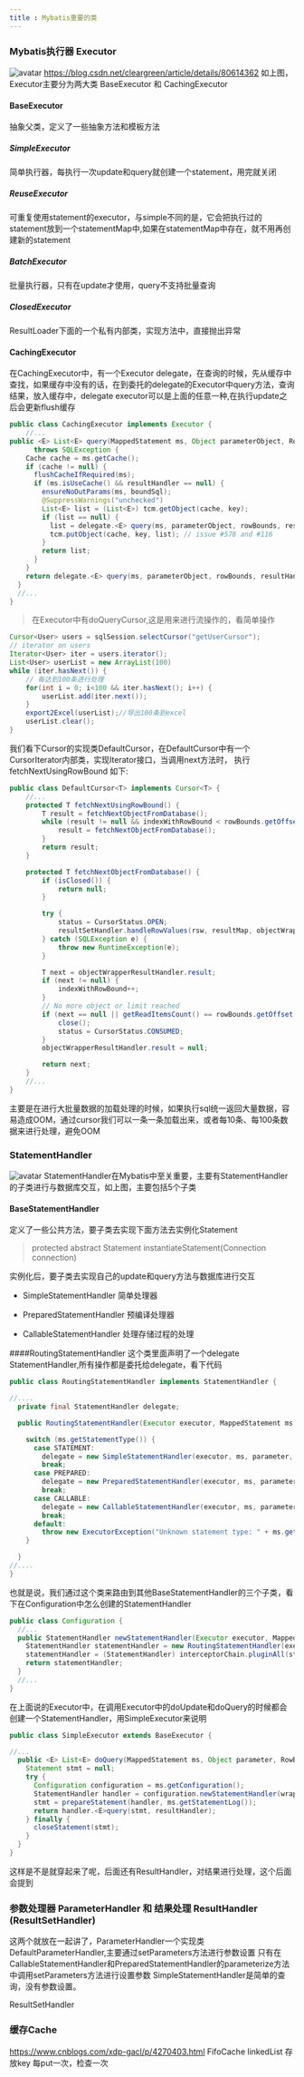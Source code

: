 ```yaml
---
title : Mybatis重要的类
---
```


### Mybatis执行器 Executor
![avatar](img/Executor.png)
https://blog.csdn.net/cleargreen/article/details/80614362
如上图，Executor主要分为两大类 BaseExecutor 和 CachingExecutor
#### BaseExecutor 
抽象父类，定义了一些抽象方法和模板方法
##### SimpleExecutor
简单执行器，每执行一次update和query就创建一个statement，用完就关闭
##### ReuseExecutor
可重复使用statement的executor，与simple不同的是，它会把执行过的statement放到一个statementMap中,如果在statementMap中存在，就不用再创建新的statement
##### BatchExecutor
批量执行器，只有在update才使用，query不支持批量查询
##### ClosedExecutor
ResultLoader下面的一个私有内部类，实现方法中，直接抛出异常
#### CachingExecutor
在CachingExecutor中，有一个Executor delegate，在查询的时候，先从缓存中查找，如果缓存中没有的话，在到委托的delegate的Executor中query方法，查询结果，放入缓存中，delegate executor可以是上面的任意一种,在执行update之后会更新flush缓存
```java
public class CachingExecutor implements Executor {
    //...
public <E> List<E> query(MappedStatement ms, Object parameterObject, RowBounds rowBounds, ResultHandler resultHandler, CacheKey key, BoundSql boundSql)
      throws SQLException {
    Cache cache = ms.getCache();
    if (cache != null) {
      flushCacheIfRequired(ms);
      if (ms.isUseCache() && resultHandler == null) {
        ensureNoOutParams(ms, boundSql);
        @SuppressWarnings("unchecked")
        List<E> list = (List<E>) tcm.getObject(cache, key);
        if (list == null) {
          list = delegate.<E> query(ms, parameterObject, rowBounds, resultHandler, key, boundSql);
          tcm.putObject(cache, key, list); // issue #578 and #116
        }
        return list;
      }
    }
    return delegate.<E> query(ms, parameterObject, rowBounds, resultHandler, key, boundSql);
  }
  //...
}

```


> 在Executor中有doQueryCursor,这是用来进行流操作的，看简单操作

```java
Cursor<User> users = sqlSession.selectCursor("getUserCursor");
// iterator on users
Iterator<User> iter = users.iterator();
List<User> userList = new ArrayList(100)
while (iter.hasNext()) {
    // 每达到100条进行处理
    for(int i = 0; i<100 && iter.hasNext(); i++) {
        userList.add(iter.next());
    }
    export2Excel(userList);//导出100条到excel
    userList.clear();
}
```
我们看下Cursor的实现类DefaultCursor，在DefaultCursor中有一个CursorIterator内部类，实现Iterator接口，当调用next方法时， 执行fetchNextUsingRowBound
如下:
```java
public class DefaultCursor<T> implements Cursor<T> {
    //...
    protected T fetchNextUsingRowBound() {
        T result = fetchNextObjectFromDatabase();
        while (result != null && indexWithRowBound < rowBounds.getOffset()) {
            result = fetchNextObjectFromDatabase();
        }
        return result;
    }

    protected T fetchNextObjectFromDatabase() {
        if (isClosed()) {
            return null;
        }

        try {
            status = CursorStatus.OPEN;
            resultSetHandler.handleRowValues(rsw, resultMap, objectWrapperResultHandler, RowBounds.DEFAULT, null);
        } catch (SQLException e) {
            throw new RuntimeException(e);
        }

        T next = objectWrapperResultHandler.result;
        if (next != null) {
            indexWithRowBound++;
        }
        // No more object or limit reached
        if (next == null || getReadItemsCount() == rowBounds.getOffset() + rowBounds.getLimit()) {
            close();
            status = CursorStatus.CONSUMED;
        }
        objectWrapperResultHandler.result = null;

        return next;
    }
    //...
}
```
主要是在进行大批量数据的加载处理的时候，如果执行sql统一返回大量数据，容易造成OOM，通过cursor我们可以一条一条加载出来，或者每10条、每100条数据来进行处理，避免OOM

### StatementHandler
![avatar](img/statementHandler.png)
StatementHandler在Mybatis中至关重要，主要有StatementHandler的子类进行与数据库交互，如上图，主要包括5个子类
#### BaseStatementHandler 
定义了一些公共方法，要子类去实现下面方法去实例化Statement 

> protected abstract Statement instantiateStatement(Connection connection)

实例化后，要子类去实现自己的update和query方法与数据库进行交互
- SimpleStatementHandler 简单处理器

- PreparedStatementHandler 预编译处理器

- CallableStatementHandler 处理存储过程的处理

####RoutingStatementHandler
这个类里面声明了一个delegate StatementHandler,所有操作都是委托给delegate，看下代码
```java
public class RoutingStatementHandler implements StatementHandler {

//....
  private final StatementHandler delegate;

  public RoutingStatementHandler(Executor executor, MappedStatement ms, Object parameter, RowBounds rowBounds, ResultHandler resultHandler, BoundSql boundSql) {

    switch (ms.getStatementType()) {
      case STATEMENT:
        delegate = new SimpleStatementHandler(executor, ms, parameter, rowBounds, resultHandler, boundSql);
        break;
      case PREPARED:
        delegate = new PreparedStatementHandler(executor, ms, parameter, rowBounds, resultHandler, boundSql);
        break;
      case CALLABLE:
        delegate = new CallableStatementHandler(executor, ms, parameter, rowBounds, resultHandler, boundSql);
        break;
      default:
        throw new ExecutorException("Unknown statement type: " + ms.getStatementType());
    }

  }
//....  
}
```
也就是说，我们通过这个类来路由到其他BaseStatementHandler的三个子类，看下在Configuration中怎么创建的StatementHandler
```java
public class Configuration {
  //...
  public StatementHandler newStatementHandler(Executor executor, MappedStatement mappedStatement, Object parameterObject, RowBounds rowBounds, ResultHandler resultHandler, BoundSql boundSql) {
    StatementHandler statementHandler = new RoutingStatementHandler(executor, mappedStatement, parameterObject, rowBounds, resultHandler, boundSql);
    statementHandler = (StatementHandler) interceptorChain.pluginAll(statementHandler);//插件
    return statementHandler;
  }
  //...
}

```
在上面说的Executor中，在调用Executor中的doUpdate和doQuery的时候都会创建一个StatementHandler，用SimpleExecutor来说明
```java
public class SimpleExecutor extends BaseExecutor {

//...
  public <E> List<E> doQuery(MappedStatement ms, Object parameter, RowBounds rowBounds, ResultHandler resultHandler, BoundSql boundSql) throws SQLException {
    Statement stmt = null;
    try {
      Configuration configuration = ms.getConfiguration();
      StatementHandler handler = configuration.newStatementHandler(wrapper, ms, parameter, rowBounds, resultHandler, boundSql);
      stmt = prepareStatement(handler, ms.getStatementLog());
      return handler.<E>query(stmt, resultHandler);
    } finally {
      closeStatement(stmt);
    }
  }
}  
```
这样是不是就穿起来了呢，后面还有ResultHandler，对结果进行处理，这个后面会提到

### 参数处理器 ParameterHandler 和 结果处理 ResultHandler (ResultSetHandler)

这两个就放在一起讲了，ParameterHandler一个实现类DefaultParameterHandler,主要通过setParameters方法进行参数设置
只有在CallableStatementHandler和PreparedStatementHandler的parameterize方法中调用setParameters方法进行设置参数
SimpleStatementHandler是简单的查询，没有参数设置。

ResultSetHandler

####

### 缓存Cache
https://www.cnblogs.com/xdp-gacl/p/4270403.html
FifoCache
linkedList 存放key 每put一次，检查一次